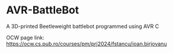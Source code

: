# AVR-BattleBot
A 3D-printed Beetleweight battlebot programmed using AVR C

OCW page link: https://ocw.cs.pub.ro/courses/pm/prj2024/fstancu/ioan.birjovanu

